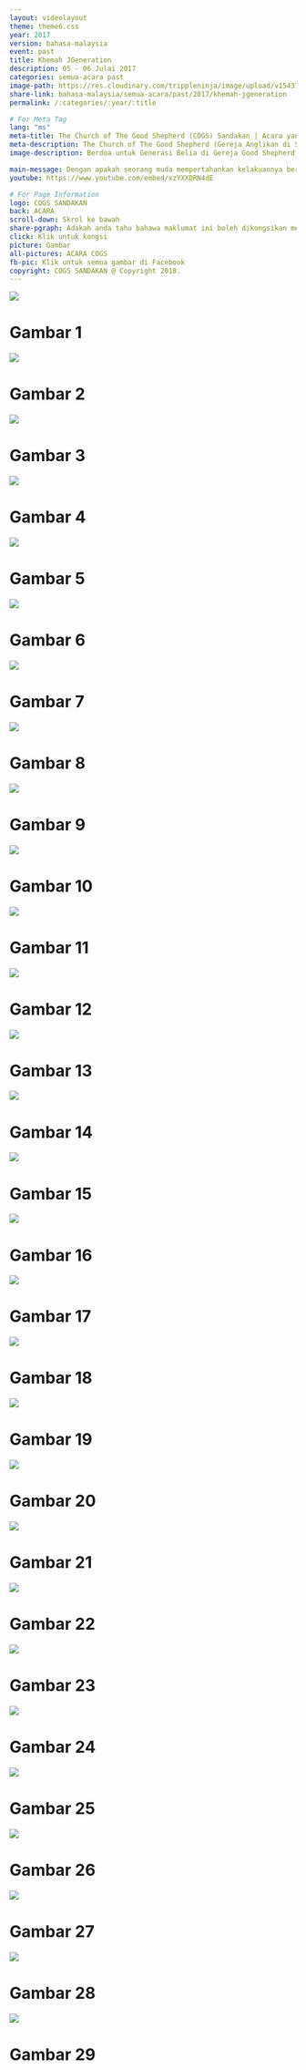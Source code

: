 ```yaml
---
layout: videolayout
theme: theme6.css
year: 2017
version: bahasa-malaysia
event: past
title: Khemah JGeneration
description: 05 - 06 Julai 2017
categories: semua-acara past
image-path: https://res.cloudinary.com/trippleninja/image/upload/v1543756779/CHI%20Youth/Jgeneration/jgeneration2.jpg
share-link: bahasa-malaysia/semua-acara/past/2017/khemah-jgeneration
permalink: /:categories/:year/:title

# For Meta Tag
lang: "ms"
meta-title: The Church of The Good Shepherd (COGS) Sandakan | Acara yang Sudah Berlalu - J Generation Khemah Belia Diocess 2017
meta-description: The Church of The Good Shepherd (Gereja Anglikan di Sandakan) | Acara yang Sudah Berlalu - J Generasi Khemah Belia Diocess telah dianjurkan di Church of The Good Shepherd (COGS) Sandakan pada Ogos 2017
image-description: Berdoa untuk Generasi Belia di Gereja Good Shepherd Sandakan(COGS)

main-message: Dengan apakah seorang muda mempertahankan kelakuannya bersih? Dengan menjaganya sesuai dengan firman-Mu.<br>Mazmur 119:9
youtube: https://www.youtube.com/embed/xzYXXDRN4dE

# For Page Information
logo: COGS SANDAKAN
back: ACARA
scroll-down: Skrol ke bawah
share-pgraph: Adakah anda tahu bahawa maklumat ini boleh dikongsikan melalui Facebook, Twitter, GooglePlus dan Whatsapp? Klik butang di bawah, kongsi dan jemput rakan-rakan atau keluarga anda untuk menyertai acara ini!
click: Klik untuk kongsi
picture: Gambar
all-pictures: ACARA COGS
fb-pic: Klik untuk semua gambar di Facebook
copyright: COGS SANDAKAN @ Copyright 2018.
---
```


<div class="slide active"><img src="http://res.cloudinary.com/trippleninja/image/upload/v1509531882/JGeneration/j1.jpg">
    <div class="pic-container">
        <h1 class="slide-heading">
            Gambar 1
        </h1>
    </div>
</div>
<div class="slide pic2"><img src="http://res.cloudinary.com/trippleninja/image/upload/v1509531865/JGeneration/j2.jpg">
    <div class="pic-container">
        <h1 class="slide-heading">
            Gambar 2
        </h1>
    </div>
</div>
<div class="slide pic3"><img src="http://res.cloudinary.com/trippleninja/image/upload/v1509531898/JGeneration/j3.jpg">
    <div class="pic-container">
        <h1 class="slide-heading">
            Gambar 3
        </h1>
    </div>
</div>
<div class="slide pic4"><img src="http://res.cloudinary.com/trippleninja/image/upload/v1509531904/JGeneration/j4.jpg">
    <div class="pic-container">
        <h1 class="slide-heading">
            Gambar 4
        </h1>
    </div>
</div>
<div class="slide pic5"><img src="http://res.cloudinary.com/trippleninja/image/upload/v1509531907/JGeneration/j5.jpg">
    <div class="pic-container">
        <h1 class="slide-heading">
            Gambar 5
        </h1>
    </div>
</div>
<div class="slide pic6"><img src="http://res.cloudinary.com/trippleninja/image/upload/v1509531893/JGeneration/j6.jpg">
    <div class="pic-container">
        <h1 class="slide-heading">
            Gambar 6
        </h1>
    </div>
</div>
<div class="slide pic7"><img src="http://res.cloudinary.com/trippleninja/image/upload/v1509531907/JGeneration/j7.jpg">
    <div class="pic-container">
        <h1 class="slide-heading">
            Gambar 7
        </h1>
    </div>
</div>
<div class="slide pic8"><img src="http://res.cloudinary.com/trippleninja/image/upload/v1509531906/JGeneration/j8.jpg">
    <div class="pic-container">
        <h1 class="slide-heading">
            Gambar 8
        </h1>
    </div>
</div>
<div class="slide pic9"><img src="http://res.cloudinary.com/trippleninja/image/upload/v1509531918/JGeneration/j9.jpg">
    <div class="pic-container">
        <h1 class="slide-heading">
            Gambar 9
        </h1>
    </div>
</div>
<div class="slide pic10"><img src="http://res.cloudinary.com/trippleninja/image/upload/v1509531915/JGeneration/j10.jpg">
    <div class="pic-container">
        <h1 class="slide-heading">
            Gambar 10
        </h1>
    </div>
</div>
<div class="slide pic11"><img src="http://res.cloudinary.com/trippleninja/image/upload/v1509531920/JGeneration/j11.jpg">
    <div class="pic-container">
        <h1 class="slide-heading">
            Gambar 11
        </h1>
    </div>
</div>
<div class="slide pic12"><img src="http://res.cloudinary.com/trippleninja/image/upload/v1509531920/JGeneration/j12.jpg">
    <div class="pic-container">
        <h1 class="slide-heading">
            Gambar 12
        </h1>
    </div>
</div>
<div class="slide pic13"><img src="http://res.cloudinary.com/trippleninja/image/upload/v1509531921/JGeneration/j13.jpg">
    <div class="pic-container">
        <h1 class="slide-heading">
            Gambar 13
        </h1>
    </div>
</div>
<div class="slide pic14"><img src="http://res.cloudinary.com/trippleninja/image/upload/v1509531922/JGeneration/j14.jpg">
    <div class="pic-container">
        <h1 class="slide-heading">
            Gambar 14
        </h1>
    </div>
</div>
<div class="slide pic15"><img src="http://res.cloudinary.com/trippleninja/image/upload/v1509531920/JGeneration/j15.jpg">
    <div class="pic-container">
        <h1 class="slide-heading">
            Gambar 15
        </h1>
    </div>
</div>
<div class="slide pic16"><img src="http://res.cloudinary.com/trippleninja/image/upload/v1509531935/JGeneration/j16.jpg">
    <div class="pic-container">
        <h1 class="slide-heading">
            Gambar 16
        </h1>
    </div>
</div>
<div class="slide pic17"><img src="http://res.cloudinary.com/trippleninja/image/upload/v1509531927/JGeneration/j17.jpg">
    <div class="pic-container">
        <h1 class="slide-heading">
            Gambar 17
        </h1>
    </div>
</div>
<div class="slide pic18"><img src="http://res.cloudinary.com/trippleninja/image/upload/v1509531935/JGeneration/j18.jpg">
    <div class="pic-container">
        <h1 class="slide-heading">
            Gambar 18
        </h1>
    </div>
</div>
<div class="slide pic19"><img src="http://res.cloudinary.com/trippleninja/image/upload/v1509531937/JGeneration/j19.jpg">
    <div class="pic-container">
        <h1 class="slide-heading">
            Gambar 19
        </h1>
    </div>
</div>
<div class="slide pic20"><img src="http://res.cloudinary.com/trippleninja/image/upload/v1509531935/JGeneration/j20.jpg">
    <div class="pic-container">
        <h1 class="slide-heading">
            Gambar 20
        </h1>
    </div>
</div>
<div class="slide pic21"><img src="http://res.cloudinary.com/trippleninja/image/upload/v1509531862/JGeneration/j21.jpg">
    <div class="pic-container">
        <h1 class="slide-heading">
            Gambar 21
        </h1>
    </div>
</div>
<div class="slide pic22"><img src="http://res.cloudinary.com/trippleninja/image/upload/v1509531865/JGeneration/j22.jpg">
    <div class="pic-container">
        <h1 class="slide-heading">
            Gambar 22
        </h1>
    </div>
</div>
<div class="slide pic23"><img src="http://res.cloudinary.com/trippleninja/image/upload/v1509531879/JGeneration/j23.jpg">
    <div class="pic-container">
        <h1 class="slide-heading">
            Gambar 23
        </h1>
    </div>
</div>
<div class="slide pic24"><img src="http://res.cloudinary.com/trippleninja/image/upload/v1509531866/JGeneration/j24.jpg">
    <div class="pic-container">
        <h1 class="slide-heading">
            Gambar 24
        </h1>
    </div>
</div>
<div class="slide pic25"><img src="http://res.cloudinary.com/trippleninja/image/upload/v1509531906/JGeneration/j25.jpg">
    <div class="pic-container">
        <h1 class="slide-heading">
            Gambar 25
        </h1>
    </div>
</div>
<div class="slide pic26"><img src="http://res.cloudinary.com/trippleninja/image/upload/v1509531875/JGeneration/j26.jpg">
    <div class="pic-container">
        <h1 class="slide-heading">
            Gambar 26
        </h1>
    </div>
</div>
<div class="slide pic27"><img src="http://res.cloudinary.com/trippleninja/image/upload/v1509531881/JGeneration/j27.jpg">
    <div class="pic-container">
        <h1 class="slide-heading">
            Gambar 27
        </h1>
    </div>
</div>
<div class="slide pic28"><img src="http://res.cloudinary.com/trippleninja/image/upload/v1509531898/JGeneration/j28.jpg">
    <div class="pic-container">
        <h1 class="slide-heading">
            Gambar 28
        </h1>
    </div>
</div>
<div class="slide pic29"><img src="http://res.cloudinary.com/trippleninja/image/upload/v1509531888/JGeneration/j29.jpg">
    <div class="pic-container">
        <h1 class="slide-heading">
            Gambar 29
        </h1>
    </div>
</div>
